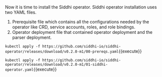 Now it is time to install the Siddhi operator. Siddhi operator installation uses two YAML files.

1. Prerequisite file which contains all the configurations needed by the operator like CRD, service accounts, roles, and role bindings.
2. Operator deployment file that contained operator deployment and the parser deployment.

`kubectl apply -f https://github.com/siddhi-io/siddhi-operator/releases/download/v0.2.0-m1/00-prereqs.yaml`{{execute}}

`kubectl apply -f https://github.com/siddhi-io/siddhi-operator/releases/download/v0.2.0-m1/01-siddhi-operator.yaml`{{execute}}
